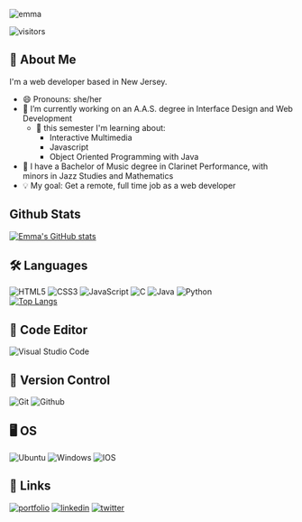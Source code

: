 ![emma](https://user-images.githubusercontent.com/62446436/132111456-7bd6acd2-550f-481a-b8a3-9c37381387ea.gif)

![visitors](https://visitor-badge.glitch.me/badge?page_id=emgrey02.emgrey02&left_color=blue&right_color=purple)
    
## 🚀 About Me 
I'm a web developer based in New Jersey.
- 😄 Pronouns: she/her
- 🔭 I’m currently working on an A.A.S. degree in Interface Design and Web Development
    - 🌱 this semester I'm learning about:
        - Interactive Multimedia
        - Javascript
        - Object Oriented Programming with Java
- :musical_note: I have a Bachelor of Music degree in Clarinet Performance, with minors in Jazz Studies and Mathematics
- 💡 My goal: Get a remote, full time job as a web developer

## Github Stats
[![Emma's GitHub stats](https://github-readme-stats.vercel.app/api?username=emgrey02&theme=dracula&show_icons=true)](https://github.com/emgrey02/github-readme-stats)

## 🛠 Languages
![HTML5](https://img.shields.io/badge/html5-%23E34F26.svg?style=for-the-badge&logo=html5&logoColor=white) ![CSS3](https://img.shields.io/badge/css3-%231572B6.svg?style=for-the-badge&logo=css3&logoColor=white) ![JavaScript](https://img.shields.io/badge/javascript-%23323330.svg?style=for-the-badge&logo=javascript&logoColor=%23F7DF1E) ![C](https://img.shields.io/badge/c-%2300599C.svg?style=for-the-badge&logo=c&logoColor=white) ![Java](https://img.shields.io/badge/java-%23ED8B00.svg?style=for-the-badge&logo=java&logoColor=white) ![Python](https://img.shields.io/badge/python-3670A0?style=for-the-badge&logo=python&logoColor=ffdd54) <br>
[![Top Langs](https://github-readme-stats.vercel.app/api/top-langs/?username=emgrey02&layout=compact&theme=dracula)](https://github.com/emgrey02/github-readme-stats)

## :page_with_curl: Code Editor
![Visual Studio Code](https://img.shields.io/badge/Visual%20Studio%20Code-0078d7.svg?style=for-the-badge&logo=visual-studio-code&logoColor=white)

## :floppy_disk: Version Control
![Git](https://img.shields.io/badge/git-%23F05033.svg?style=for-the-badge&logo=git&logoColor=white) ![Github](https://img.shields.io/badge/GitHub-100000?style=for-the-badge&logo=github&logoColor=white)

## :desktop_computer: OS
![Ubuntu](https://img.shields.io/badge/Ubuntu-E95420?style=for-the-badge&logo=ubuntu&logoColor=white) ![Windows](https://img.shields.io/badge/Windows-0078D6?style=for-the-badge&logo=windows&logoColor=white) ![IOS](https://img.shields.io/badge/iOS-000000?style=for-the-badge&logo=ios&logoColor=white) 

## 🔗 Links
[![portfolio](https://img.shields.io/badge/my_portfolio-000?style=for-the-badge&logo=ko-fi&logoColor=white)](https://emgrey02.github.io/)
[![linkedin](https://img.shields.io/badge/linkedin-0A66C2?style=for-the-badge&logo=linkedin&logoColor=white)](https://www.linkedin.com/in/emma-grey-289321190/)
[![twitter](https://img.shields.io/badge/twitter-1DA1F2?style=for-the-badge&logo=twitter&logoColor=white)](https://twitter.com/greyypse)

